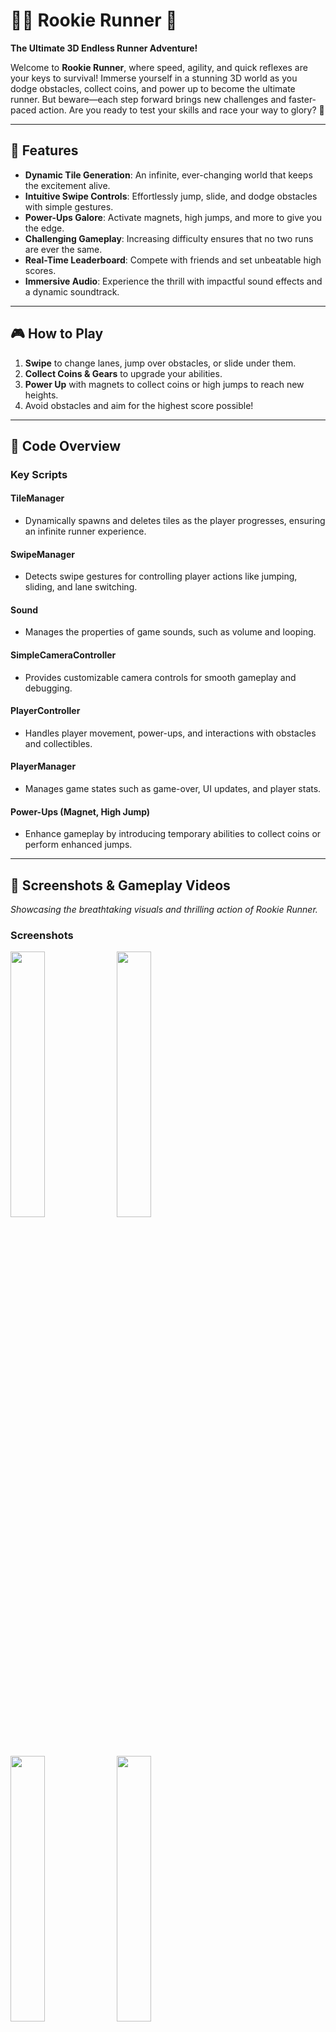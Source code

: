 # 🏃‍♂️ **Rookie Runner** 🚀  
**The Ultimate 3D Endless Runner Adventure!**

Welcome to **Rookie Runner**, where speed, agility, and quick reflexes are your keys to survival! Immerse yourself in a stunning 3D world as you dodge obstacles, collect coins, and power up to become the ultimate runner. But beware—each step forward brings new challenges and faster-paced action. Are you ready to test your skills and race your way to glory? 🌟  

---

## **🌟 Features**
- **Dynamic Tile Generation**: An infinite, ever-changing world that keeps the excitement alive.  
- **Intuitive Swipe Controls**: Effortlessly jump, slide, and dodge obstacles with simple gestures.  
- **Power-Ups Galore**: Activate magnets, high jumps, and more to give you the edge.  
- **Challenging Gameplay**: Increasing difficulty ensures that no two runs are ever the same.  
- **Real-Time Leaderboard**: Compete with friends and set unbeatable high scores.  
- **Immersive Audio**: Experience the thrill with impactful sound effects and a dynamic soundtrack.  

---

## **🎮 How to Play**
1. **Swipe** to change lanes, jump over obstacles, or slide under them.  
2. **Collect Coins & Gears** to upgrade your abilities.  
3. **Power Up** with magnets to collect coins or high jumps to reach new heights.  
4. Avoid obstacles and aim for the highest score possible!  

---

## **🔧 Code Overview**

### **Key Scripts**

#### **TileManager**
- Dynamically spawns and deletes tiles as the player progresses, ensuring an infinite runner experience.

#### **SwipeManager**
- Detects swipe gestures for controlling player actions like jumping, sliding, and lane switching.

#### **Sound**
- Manages the properties of game sounds, such as volume and looping.

#### **SimpleCameraController**
- Provides customizable camera controls for smooth gameplay and debugging.

#### **PlayerController**
- Handles player movement, power-ups, and interactions with obstacles and collectibles.

#### **PlayerManager**
- Manages game states such as game-over, UI updates, and player stats.

#### **Power-Ups (Magnet, High Jump)**
- Enhance gameplay by introducing temporary abilities to collect coins or perform enhanced jumps.

---

## **📸 Screenshots & Gameplay Videos**
_Showcasing the breathtaking visuals and thrilling action of Rookie Runner._

### **Screenshots**
<div>
    <img src="https://github.com/jainamdamanwala/RookieRunner/blob/main/RookieRunner_ScreenShots/Screenshot%202025-01-27%20234329.png" width = 33%/>
    <img src="https://github.com/jainamdamanwala/RookieRunner/blob/main/RookieRunner_ScreenShots/Screenshot%202025-01-27%20234339.png" width =33%/>
    <img src="https://github.com/jainamdamanwala/RookieRunner/blob/main/RookieRunner_ScreenShots/Screenshot%202025-01-27%20234354.png" width = 33%/>
    <img src="https://github.com/jainamdamanwala/RookieRunner/blob/main/RookieRunner_ScreenShots/Screenshot%202025-01-27%20234401.png" width =33%/>
    <img src="https://github.com/jainamdamanwala/RookieRunner/blob/main/RookieRunner_ScreenShots/Screenshot%202025-01-27%20234443.png" width = 33%/>
    <img src="https://github.com/jainamdamanwala/RookieRunner/blob/main/RookieRunner_ScreenShots/Screenshot%202025-01-27%20234503.png" width =33%/>
    <img src="https://github.com/jainamdamanwala/RookieRunner/blob/main/RookieRunner_ScreenShots/Screenshot%202025-01-27%20234514.png" width = 33%/>
    <img src="https://github.com/jainamdamanwala/RookieRunner/blob/main/RookieRunner_ScreenShots/Screenshot%202025-01-27%20234545.png" width =33%/>
</div>

### **Gameplay Video**
## Watch the Gameplay video on Youtube  
<br align = center>
<a href = "https://youtube.com/shorts/pv6ovPlGaC0?feature=share"><img src="https://img.shields.io/static/v1?message=Youtube&logo=youtube&label=&color=FF0000&logoColor=white&labelColor=&style=for-the-badge" height="35" alt="youtube logo"  /></a> 
</br>

[![Gameplay Video](https://github.com/jainamdamanwala/RookieRunner/blob/main/RookieRunner_ScreenShots/Screenshot%202025-01-27%20234329.png)](https://youtube.com/shorts/pv6ovPlGaC0?feature=share)

---

## **🌌 Join the Race!**
Whether you're a casual gamer or a speed-running pro, **Rookie Runner** promises endless excitement. Download the game now and begin your journey to become the ultimate runner!  

---

### **💻 Tech Stack**
- **Engine**: Unity 3D  
- **Programming Language**: C#  
- **Platform**: Cross-platform (PC, Android, iOS)

---

### **📂 Repository Structure**
```
RookieRunner/
├── Assets/
│   ├── Scripts/
│   │   ├── TileManager.cs
│   │   ├── SwipeManager.cs
│   │   ├── PlayerController.cs
│   │   ├── PlayerManager.cs
│   │   ├── PowerUps/
│   │   │   ├── Magnet.cs
│   │   │   ├── HighJump.cs
│   ├── Audio/
│   ├── Prefabs/
│   ├── Sprites/
├── ProjectSettings/
├── README.md
```

---

### **📜 License**
This project is licensed under the MIT License - see the [LICENSE](LICENSE) file for details.

---

Let me know if you'd like to tweak anything further! 🚀

## Coin
- Rotates the coin object continuously.
- Detects collisions with the player to increment the player's coin count and plays a sound effect.

## coin_Move
- Moves coins towards the player when triggered by a coin detector.
- Destroys the coin upon collision with the player.

## coin_new
- Controls the activation of the `coin_Move` script when the coin detector is triggered.
- Tracks the player's position to facilitate the coin movement.

## CoinRotate
- Rotates the coin object with a customizable rotation speed.
- Destroys the coin and plays a sound effect when collected by the player.

## Magnet
- Rotates the magnet power-up object.
- Triggers collection behavior when the player collides with the magnet.

## CameraController
- Smoothly follows the player's movement using a configurable offset.
- Updates the camera position dynamically for a seamless gameplay experience.

## PlayerController
- Handles all player movement, including lane switching, jumping, and sliding.
- Manages interactions with power-ups like magnets and high jumps.
- Tracks player stats such as coins, gears, and scores.
- Includes collision detection with obstacles and end-of-game mechanics.

## PlayerManager
- Oversees the game's state, including game-over and game-start scenarios.
- Updates UI elements such as coins, gears, and scores in real time.
- Handles events like resuming the game after buying lives and starting the game.

## LevelComplete
- Displays the "Level Complete" UI when the player reaches the end of a level.

## LevelComplete2
- Saves player progress and triggers level completion actions via the game menu.

## Lift
- Implements a moving platform that oscillates between two predefined points at a configurable speed.

## AmmoCrate
- Provides an ammo pickup item for the player.
- Plays a sound effect and destroys the crate upon collection.

## CheckPoint
- Records the player's position when they interact with a checkpoint.
- Saves progress for respawning after a death.

## coin
- Plays a sound effect and destroys the coin when collected by the player.

## GameManager
- Manages game states such as checkpoints, player lives, level counters, and resource counts (coins and diamonds).
- Uses a singleton pattern to persist data across levels.

## GameMenu
- Provides functionalities for pausing and resuming the game, accessing the main menu, and exiting the game.
- Tracks and updates the player's level progress.
- Displays game-over and level-complete menus.

## HealthKit
- Represents a health pickup that restores the player's health.
- Destroys itself upon collection by the player.

## IAPManager
- Handles in-app purchases, such as buying diamonds and removing ads.
- Includes functions for initializing purchases, buying items, and restoring previous purchases.
- Ensures compatibility with Unity's purchasing system.

Here are the descriptions for the provided scripts for your game **"Rookie Runner"**:

---

## TileManager
- **Purpose**: Dynamically manages the tiles in the endless runner game.
- Spawns a sequence of tiles from predefined tile prefabs as the player progresses.
- Deletes tiles behind the player to optimize performance.
- Keeps the tile placement consistent using a `zSpawn` position and tile length.

---

## SwipeManager
- **Purpose**: Detects swipe and tap gestures for player controls.
- Supports inputs for mobile (touch) and standalone platforms (mouse).
- Determines the swipe direction (`left`, `right`, `up`, `down`) and triggers appropriate actions based on the swipe magnitude.

---

## Sound
- **Purpose**: Represents individual sound properties for the game's audio system.
- Includes attributes like `volume`, `loop`, and `clip`.
- Contains a `source` field to manage the playback of sounds.

---

## SimpleCameraController
- **Purpose**: Provides a basic, customizable camera control system for debugging or testing.
- Supports movement (WASD keys) and rotation (mouse input) of the camera.
- Allows camera boost using the scroll wheel and offers options for inverting the Y-axis.
- Includes smooth interpolation for camera position and rotation for fluid movement.

---
